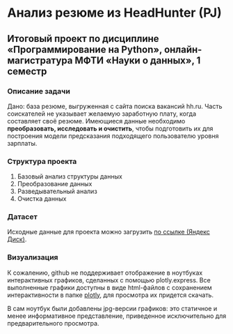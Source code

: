 # Анализ резюме из HeadHunter (PJ)
## Итоговый проект по дисциплине «Программирование на Python», онлайн-магистратура МФТИ «Науки о данных», 1 семестр
### Описание задачи
Дано: база резюме, выгруженная с сайта поиска вакансий hh.ru. 
Часть соискателей не указывает желаемую заработную плату, когда составляет своё резюме.
Имеющиеся данные необходимо **преобразовать, исследовать и очистить**, чтобы подготовить их для построения модели предсказания подходящего пользователю уровня зарплаты.
### Структура проекта
1. Базовый анализ структуры данных
2. Преобразование данных
3. Разведывательный анализ
4. Очистка данных
### Датасет
Исходные данные для проекта можно загрузить [по ссылке (Яндекс Диск)](https://disk.yandex.ru/d/m6wEGmV7k637ng).
### Визуализация
К сожалению, github не поддерживает отображение в ноутбуках интерактивных графиков, сделанных с помощью plotly.express. Все выполненные графики доступны в виде html-файлов с сохранением интерактивности в папке [plotly](plotly), для просмотра их придется скачать. 

В сам ноутбук были добавлены jpg-версии графиков: это статичное и менее информативное представление, приведенное исключительно для предварительного просмотра.